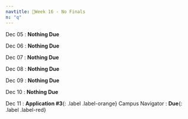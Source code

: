 ```yaml
---
navtitle: 🏃Week 16 - No Finals
n: "q"
---
```


Dec 05
: **Nothing Due**

Dec 06
: **Nothing Due**

Dec 07
: **Nothing Due**

Dec 08
: **Nothing Due**

Dec 09
: **Nothing Due**

Dec 10
: **Nothing Due**

Dec 11
: **Application #3**{: .label .label-orange} Campus Navigator
    : **Due**{: .label .label-red}

